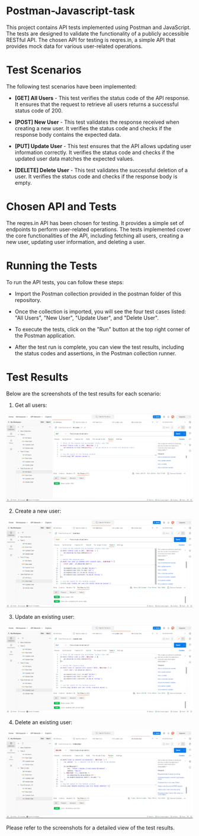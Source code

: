 # Postman-Javascript-task
This project contains API tests implemented using Postman and JavaScript. The tests are designed to validate the functionality of a publicly accessible RESTful API. The chosen API for testing is reqres.in, a simple API that provides mock data for various user-related operations.

# Test Scenarios
The following test scenarios have been implemented:  

- **[GET] All Users** - This test verifies the status code of the API response. It ensures that the request to retrieve all users returns a successful status code of 200.

- **[POST] New User** - This test validates the response received when creating a new user. It verifies the status code and checks if the response body contains the expected data.

- **[PUT] Update User** - This test ensures that the API allows updating user information correctly. It verifies the status code and checks if the updated user data matches the expected values.

- **[DELETE] Delete User** - This test validates the successful deletion of a user. It verifies the status code and checks if the response body is empty.

# Chosen API and Tests
The reqres.in API has been chosen for testing. It provides a simple set of endpoints to perform user-related operations. The tests implemented cover the core functionalities of the API, including fetching all users, creating a new user, updating user information, and deleting a user.

# Running the Tests
To run the API tests, you can follow these steps:

- Import the Postman collection provided in the postman folder of this repository.

- Once the collection is imported, you will see the four test cases listed: "All Users", "New User", "Update User", and "Delete User".

- To execute the tests, click on the "Run" button at the top right corner of the Postman application.

- After the test run is complete, you can view the test results, including the status codes and assertions, in the Postman collection runner.

# Test Results
Below are the screenshots of the test results for each scenario:

1. Get all users:

![Image alt](https://github.com/bproskura/Postman-Javascript-task/raw/main/Test1.png)

2. Create a new user:

![Image alt](https://github.com/bproskura/Postman-Javascript-task/raw/main/Test2.png)

3. Update an existing user:

![Image alt](https://github.com/bproskura/Postman-Javascript-task/raw/main/Test3.png)

4. Delete an existing user:

![Image alt](https://github.com/bproskura/Postman-Javascript-task/raw/main/Test4.png)

Please refer to the screenshots for a detailed view of the test results.

